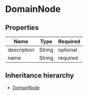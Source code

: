 

# DomainNode

## Properties

Name | Type | Required
-------- | -------- | --------
description | String | optional
name | String | required




## Inheritance hierarchy


* [DomainNode](DomainNode.md)
